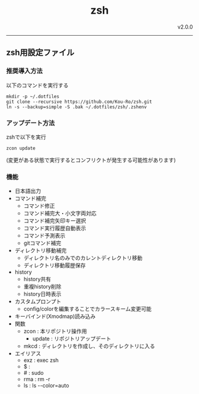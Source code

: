 <div style="text-align: center;">
<h1>zsh</h1>
</div>
<div style="text-align: right;">
v2.0.0
</div>

---

## zsh用設定ファイル

### 推奨導入方法
以下のコマンドを実行する

```shell
mkdir -p ~/.dotfiles
git clone --recursive https://github.com/Kou-Ro/zsh.git
ln -s --backup=simple -S .bak ~/.dotfiles/zsh/.zshenv
```
### アップデート方法
zshで以下を実行
```shell
zcon update
```
(変更がある状態で実行するとコンフリクトが発生する可能性があります)

### 機能
* 日本語出力
* コマンド補完
  * コマンド修正
  * コマンド補完大・小文字両対応
  * コマンド補完矢印キー選択
  * コマンド実行履歴自動表示
  * コマンド予測表示
  * gitコマンド補完
* ディレクトリ移動補完
  * ディレクトリ名のみでのカレントディレクトリ移動
  * ディレクトリ移動履歴保存
* history
  * history共有
  * 重複history削除
  * history日時表示
* カスタムプロンプト
  * config/colorを編集することでカラースキーム変更可能
* キーバインド(Xmodmap)読み込み
* 関数
  * zcon : 本リポジトリ操作用
    * update : リポジトリアップデート
  * mkcd : ディレクトリを作成し、そのディレクトリに入る
* エイリアス
  * exz : exec zsh
  * $ : 
  * \# : sudo
  * rma : rm -r
  * ls : ls --color=auto
